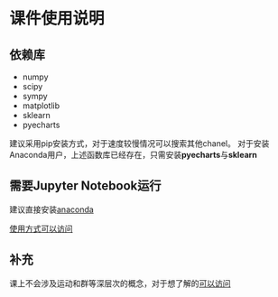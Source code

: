 # 课件使用说明

## 依赖库
- numpy
- scipy
- sympy
- matplotlib
- sklearn
- pyecharts

建议采用pip安装方式，对于速度较慢情况可以搜索其他chanel。
对于安装Anaconda用户，上述函数库已经存在，只需安装**pyecharts**与**sklearn**

## 需要Jupyter Notebook运行
建议直接安装[anaconda](https://www.anaconda.com/download/)

[使用方式可以访问](http://www.cnblogs.com/wrajj/p/5676705.html)

## 补充

课上不会涉及运动和群等深层次的概念，对于想了解的[可以访问](https://zhuanlan.zhihu.com/p/25817030)